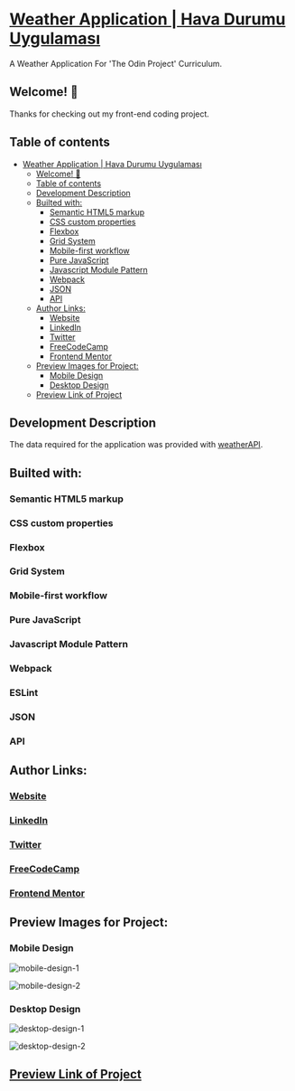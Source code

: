 # [Weather Application | Hava Durumu Uygulaması](https://www.theodinproject.com/lessons/node-path-javascript-weather-app/)

A Weather Application For 'The Odin Project' Curriculum.

## Welcome! 👋

Thanks for checking out my front-end coding project.

## Table of contents

- [Weather Application | Hava Durumu Uygulaması](#weather-application--hava-durumu-uygulaması)
  - [Welcome! 👋](#welcome-)
  - [Table of contents](#table-of-contents)
  - [Development Description](#development-description)
  - [Builted with:](#builted-with)
    - [Semantic HTML5 markup](#semantic-html5-markup)
    - [CSS custom properties](#css-custom-properties)
    - [Flexbox](#flexbox)
    - [Grid System](#grid-system)
    - [Mobile-first workflow](#mobile-first-workflow)
    - [Pure JavaScript](#pure-javascript)
    - [Javascript Module Pattern](#javascript-module-pattern)
    - [Webpack](#webpack)
    - [JSON](#json)
    - [API](#api)
  - [Author Links:](#author-links)
    - [Website](#website)
    - [LinkedIn](#linkedin)
    - [Twitter](#twitter)
    - [FreeCodeCamp](#freecodecamp)
    - [Frontend Mentor](#frontend-mentor)
  - [Preview Images for Project:](#preview-images-for-project)
    - [Mobile Design](#mobile-design)
    - [Desktop Design](#desktop-design)
  - [Preview Link of Project](#preview-link-of-project)

## Development Description

The data required for the application was provided with [weatherAPI](https://www.weatherapi.com/).

## Builted with:

### Semantic HTML5 markup

### CSS custom properties

### Flexbox

### Grid System

### Mobile-first workflow

### Pure JavaScript

### Javascript Module Pattern

### Webpack

### ESLint

### JSON

### API

## Author Links:

### [Website](https://www.selimbiber.dev)

### [LinkedIn](https://linkedin.com/in/selim-biber-406550214)

### [Twitter](https://www.twitter.com/selimbbr)

### [FreeCodeCamp](https://www.freecodecamp.org/selimbiber)

### [Frontend Mentor](https://www.frontendmentor.io/profile/selimbiber)

## Preview Images for Project:

### Mobile Design

![mobile-design-1](https://github.com/selimbiber/Pure-JavaScript-Projects/assets/117529414/efc2e33d-2dbe-44b2-bca3-729371fdd9e6)

![mobile-design-2](https://github.com/selimbiber/Pure-JavaScript-Projects/assets/117529414/13aaa747-3dfb-4391-9494-96b7c02aa3f9)

### Desktop Design

![desktop-design-1](https://github.com/selimbiber/Pure-JavaScript-Projects/assets/117529414/261095f1-ec03-4da3-88cb-d1ad65f09326)

![desktop-design-2](https://github.com/selimbiber/Pure-JavaScript-Projects/assets/117529414/87761ce5-41d6-4203-b2f8-b2fd632f8fb6)

## [Preview Link of Project](https://htmlpreview.github.io/?https://github.com/selimbiber/Pure-JavaScript-Projects/blob/main/WeatherApplication/dist/index.html)
